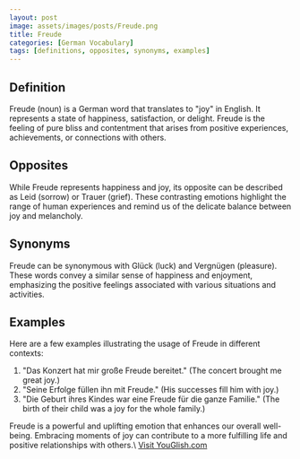 ```yaml
---
layout: post
image: assets/images/posts/Freude.png
title: Freude
categories: [German Vocabulary]
tags: [definitions, opposites, synonyms, examples]
---
```


## Definition

Freude (noun) is a German word that translates to "joy" in English. It represents a state of happiness, satisfaction, or delight. Freude is the feeling of pure bliss and contentment that arises from positive experiences, achievements, or connections with others.

## Opposites

While Freude represents happiness and joy, its opposite can be described as Leid (sorrow) or Trauer (grief). These contrasting emotions highlight the range of human experiences and remind us of the delicate balance between joy and melancholy.

## Synonyms

Freude can be synonymous with Glück (luck) and Vergnügen (pleasure). These words convey a similar sense of happiness and enjoyment, emphasizing the positive feelings associated with various situations and activities.

## Examples

Here are a few examples illustrating the usage of Freude in different contexts:

1. "Das Konzert hat mir große Freude bereitet." (The concert brought me great joy.)
2. "Seine Erfolge füllen ihn mit Freude." (His successes fill him with joy.)
3. "Die Geburt ihres Kindes war eine Freude für die ganze Familie." (The birth of their child was a joy for the whole family.)

Freude is a powerful and uplifting emotion that enhances our overall well-being. Embracing moments of joy can contribute to a more fulfilling life and positive relationships with others.\ <a id="yg-widget-0" class="youglish-widget" data-query="Freude" data-lang="german" data-components="8412" data-auto-start="0" data-bkg-color="theme_light" data-title="How%20to%20pronounce%20Freude%20in%20German"  rel="nofollow" href="https://youglish.com">Visit YouGlish.com</a><script async src="https://youglish.com/public/emb/widget.js" charset="utf-8"></script>
